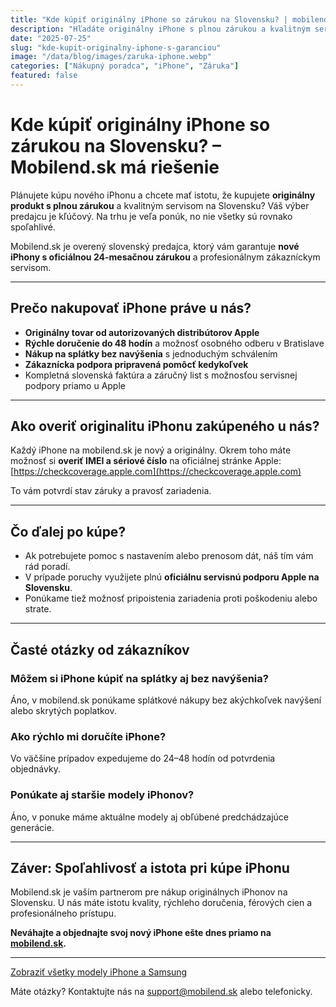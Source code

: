 ```yaml
---
title: "Kde kúpiť originálny iPhone so zárukou na Slovensku? | mobilend.sk"
description: "Hľadáte originálny iPhone s plnou zárukou a kvalitným servisom? Objavte výhody nákupu na mobilend.sk – overený predajca s rýchlym doručením a možnosťou splátok."
date: "2025-07-25"
slug: "kde-kupit-originalny-iphone-s-garanciou"
image: "/data/blog/images/zaruka-iphone.webp"
categories: ["Nákupný poradca", "iPhone", "Záruka"]
featured: false
---
```


# Kde kúpiť originálny iPhone so zárukou na Slovensku? – Mobilend.sk má riešenie

Plánujete kúpu nového iPhonu a chcete mať istotu, že kupujete **originálny produkt s plnou zárukou** a kvalitným servisom na Slovensku? Váš výber predajcu je kľúčový. Na trhu je veľa ponúk, no nie všetky sú rovnako spoľahlivé.

Mobilend.sk je overený slovenský predajca, ktorý vám garantuje **nové iPhony s oficiálnou 24-mesačnou zárukou** a profesionálnym zákazníckym servisom.

---

## Prečo nakupovať iPhone práve u nás?

-  **Originálny tovar od autorizovaných distribútorov Apple**  
-  **Rýchle doručenie do 48 hodín** a možnosť osobného odberu v Bratislave  
-  **Nákup na splátky bez navýšenia** s jednoduchým schválením  
-  **Zákaznícka podpora pripravená pomôcť kedykoľvek**  
-  Kompletná slovenská faktúra a záručný list s možnosťou servisnej podpory priamo u Apple

---

## Ako overiť originalitu iPhonu zakúpeného u nás?

Každý iPhone na mobilend.sk je nový a originálny. Okrem toho máte možnosť si **overiť IMEI a sériové číslo** na oficiálnej stránke Apple:  
[https://checkcoverage.apple.com](https://checkcoverage.apple.com)

To vám potvrdí stav záruky a pravosť zariadenia.

---

## Čo ďalej po kúpe?

- Ak potrebujete pomoc s nastavením alebo prenosom dát, náš tím vám rád poradí.  
- V prípade poruchy využijete plnú **oficiálnu servisnú podporu Apple na Slovensku**.  
- Ponúkame tiež možnosť pripoistenia zariadenia proti poškodeniu alebo strate.

---

## Časté otázky od zákazníkov

### Môžem si iPhone kúpiť na splátky aj bez navýšenia?

Áno, v mobilend.sk ponúkame splátkové nákupy bez akýchkoľvek navýšení alebo skrytých poplatkov.

### Ako rýchlo mi doručíte iPhone?

Vo väčšine prípadov expedujeme do 24–48 hodín od potvrdenia objednávky.

### Ponúkate aj staršie modely iPhonov?

Áno, v ponuke máme aktuálne modely aj obľúbené predchádzajúce generácie.

---

## Záver: Spoľahlivosť a istota pri kúpe iPhonu

Mobilend.sk je vaším partnerom pre nákup originálnych iPhonov na Slovensku. U nás máte istotu kvality, rýchleho doručenia, férových cien a profesionálneho prístupu.

**Neváhajte a objednajte svoj nový iPhone ešte dnes priamo na [mobilend.sk](https://mobilend.sk).**

---

 [Zobraziť všetky modely iPhone a Samsung](/katalog)

 Máte otázky? Kontaktujte nás na [support@mobilend.sk](mailto:support@mobilend.sk) alebo telefonicky.
